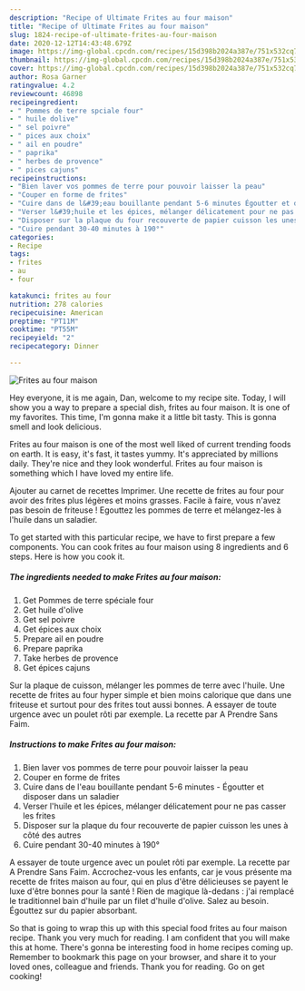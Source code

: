 ```yaml
---
description: "Recipe of Ultimate Frites au four maison"
title: "Recipe of Ultimate Frites au four maison"
slug: 1824-recipe-of-ultimate-frites-au-four-maison
date: 2020-12-12T14:43:48.679Z
image: https://img-global.cpcdn.com/recipes/15d398b2024a387e/751x532cq70/frites-au-four-maison-photo-principale-de-la-recette.jpg
thumbnail: https://img-global.cpcdn.com/recipes/15d398b2024a387e/751x532cq70/frites-au-four-maison-photo-principale-de-la-recette.jpg
cover: https://img-global.cpcdn.com/recipes/15d398b2024a387e/751x532cq70/frites-au-four-maison-photo-principale-de-la-recette.jpg
author: Rosa Garner
ratingvalue: 4.2
reviewcount: 46898
recipeingredient:
- " Pommes de terre spciale four"
- " huile dolive"
- " sel poivre"
- " pices aux choix"
- " ail en poudre"
- " paprika"
- " herbes de provence"
- " pices cajuns"
recipeinstructions:
- "Bien laver vos pommes de terre pour pouvoir laisser la peau"
- "Couper en forme de frites"
- "Cuire dans de l&#39;eau bouillante pendant 5-6 minutes Égoutter et disposer dans un saladier"
- "Verser l&#39;huile et les épices, mélanger délicatement pour ne pas casser les frites"
- "Disposer sur la plaque du four recouverte de papier cuisson les unes à côté des autres"
- "Cuire pendant 30-40 minutes à 190°"
categories:
- Recipe
tags:
- frites
- au
- four

katakunci: frites au four 
nutrition: 278 calories
recipecuisine: American
preptime: "PT11M"
cooktime: "PT55M"
recipeyield: "2"
recipecategory: Dinner

---
```



![Frites au four maison](https://img-global.cpcdn.com/recipes/15d398b2024a387e/751x532cq70/frites-au-four-maison-photo-principale-de-la-recette.jpg)

Hey everyone, it is me again, Dan, welcome to my recipe site. Today, I will show you a way to prepare a special dish, frites au four maison. It is one of my favorites. This time, I'm gonna make it a little bit tasty. This is gonna smell and look delicious.

Frites au four maison is one of the most well liked of current trending foods on earth. It is easy, it's fast, it tastes yummy. It's appreciated by millions daily. They're nice and they look wonderful. Frites au four maison is something which I have loved my entire life.

Ajouter au carnet de recettes Imprimer. Une recette de frites au four pour avoir des frites plus légères et moins grasses. Facile à faire, vous n&#39;avez pas besoin de friteuse ! Egouttez les pommes de terre et mélangez-les à l&#39;huile dans un saladier.


To get started with this particular recipe, we have to first prepare a few components. You can cook frites au four maison using 8 ingredients and 6 steps. Here is how you cook it.

<!--inarticleads1-->

##### The ingredients needed to make Frites au four maison:

1. Get  Pommes de terre spéciale four
1. Get  huile d&#39;olive
1. Get  sel poivre
1. Get  épices aux choix
1. Prepare  ail en poudre
1. Prepare  paprika
1. Take  herbes de provence
1. Get  épices cajuns


Sur la plaque de cuisson, mélanger les pommes de terre avec l&#39;huile. Une recette de frites au four hyper simple et bien moins calorique que dans une friteuse et surtout pour des frites tout aussi bonnes. A essayer de toute urgence avec un poulet rôti par exemple. La recette par A Prendre Sans Faim. 

<!--inarticleads2-->

##### Instructions to make Frites au four maison:

1. Bien laver vos pommes de terre pour pouvoir laisser la peau
1. Couper en forme de frites
1. Cuire dans de l&#39;eau bouillante pendant 5-6 minutes - Égoutter et disposer dans un saladier
1. Verser l&#39;huile et les épices, mélanger délicatement pour ne pas casser les frites
1. Disposer sur la plaque du four recouverte de papier cuisson les unes à côté des autres
1. Cuire pendant 30-40 minutes à 190°


A essayer de toute urgence avec un poulet rôti par exemple. La recette par A Prendre Sans Faim. Accrochez-vous les enfants, car je vous présente ma recette de frites maison au four, qui en plus d&#39;être délicieuses se payent le luxe d&#39;être bonnes pour la santé ! Rien de magique là-dedans : j&#39;ai remplacé le traditionnel bain d&#39;huile par un filet d&#39;huile d&#39;olive. Salez au besoin. Égouttez sur du papier absorbant. 

So that is going to wrap this up with this special food frites au four maison recipe. Thank you very much for reading. I am confident that you will make this at home. There's gonna be interesting food in home recipes coming up. Remember to bookmark this page on your browser, and share it to your loved ones, colleague and friends. Thank you for reading. Go on get cooking!
